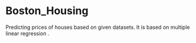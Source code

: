 # Boston_Housing
Predicting prices of houses based on given datasets. It is based on multiple linear regression . 
